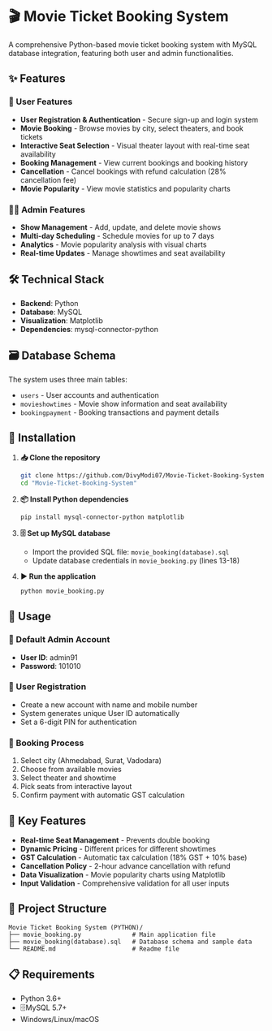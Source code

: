 # 🎬 Movie Ticket Booking System

A comprehensive Python-based movie ticket booking system with MySQL database integration, featuring both user and admin functionalities.

## ✨ Features

### 👤 User Features
- **User Registration & Authentication** - Secure sign-up and login system
- **Movie Booking** - Browse movies by city, select theaters, and book tickets
- **Interactive Seat Selection** - Visual theater layout with real-time seat availability
- **Booking Management** - View current bookings and booking history
- **Cancellation** - Cancel bookings with refund calculation (28% cancellation fee)
- **Movie Popularity** - View movie statistics and popularity charts

### 👨‍💼 Admin Features
- **Show Management** - Add, update, and delete movie shows
- **Multi-day Scheduling** - Schedule movies for up to 7 days
- **Analytics** - Movie popularity analysis with visual charts
- **Real-time Updates** - Manage showtimes and seat availability

## 🛠️ Technical Stack

- **Backend**: Python
- **Database**: MySQL
- **Visualization**: Matplotlib
- **Dependencies**: mysql-connector-python

## 🗃️ Database Schema

The system uses three main tables:
- `users` - User accounts and authentication
- `movieshowtimes` - Movie show information and seat availability
- `bookingpayment` - Booking transactions and payment details

## 🚀 Installation

1. **📥 Clone the repository**
   ```bash
   git clone https://github.com/DivyModi07/Movie-Ticket-Booking-System
   cd "Movie-Ticket-Booking-System"
   ```

2. **📦 Install Python dependencies**
   ```bash
   pip install mysql-connector-python matplotlib
   ```

3. **🗄️ Set up MySQL database**
   - Import the provided SQL file: `movie_booking(database).sql`
   - Update database credentials in `movie_booking.py` (lines 13-18)

4. **▶️ Run the application**
   ```bash
   python movie_booking.py
   ```

## 📖 Usage

### 🔑 Default Admin Account
- **User ID**: admin91
- **Password**: 101010

### 👤 User Registration
- Create a new account with name and mobile number
- System generates unique User ID automatically
- Set a 6-digit PIN for authentication

### 🎫 Booking Process
1. Select city (Ahmedabad, Surat, Vadodara)
2. Choose from available movies
3. Select theater and showtime
4. Pick seats from interactive layout
5. Confirm payment with automatic GST calculation

## 🌟 Key Features

- **Real-time Seat Management** - Prevents double booking
- **Dynamic Pricing** - Different prices for different showtimes
- **GST Calculation** - Automatic tax calculation (18% GST + 10% base)
- **Cancellation Policy** - 2-hour advance cancellation with refund
- **Data Visualization** - Movie popularity charts using Matplotlib
- **Input Validation** - Comprehensive validation for all user inputs

## 📁 Project Structure

```
Movie Ticket Booking System (PYTHON)/
├── movie_booking.py              # Main application file
├── movie_booking(database).sql   # Database schema and sample data
└── README.md                     # Readme file
```

## 📋 Requirements

- Python 3.6+
- 🗄MySQL 5.7+
- Windows/Linux/macOS
